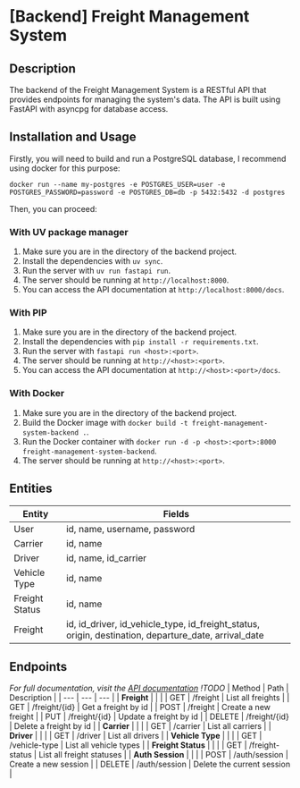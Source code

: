 # [Backend] Freight Management System

## Description
The backend of the Freight Management System is a RESTful API that provides endpoints for managing the system's data. The API is built using FastAPI with asyncpg for database access.

## Installation and Usage
Firstly, you will need to build and run a PostgreSQL database, I recommend using docker for this purpose:

`docker run --name my-postgres -e POSTGRES_USER=user -e POSTGRES_PASSWORD=password -e POSTGRES_DB=db -p 5432:5432 -d postgres`

Then, you can proceed:

### With UV package manager
1. Make sure you are in the directory of the backend project.
2. Install the dependencies with `uv sync`.
3. Run the server with `uv run fastapi run`.
4. The server should be running at `http://localhost:8000`.
5. You can access the API documentation at `http://localhost:8000/docs`.

### With PIP
1. Make sure you are in the directory of the backend project.
2. Install the dependencies with `pip install -r requirements.txt`.
3. Run the server with `fastapi run <host>:<port>`.
4. The server should be running at `http://<host>:<port>`.
5. You can access the API documentation at `http://<host>:<port>/docs`.

### With Docker
1. Make sure you are in the directory of the backend project.
2. Build the Docker image with `docker build -t freight-management-system-backend .`.
3. Run the Docker container with `docker run -d -p <host>:<port>:8000 freight-management-system-backend`.
4. The server should be running at `http://<host>:<port>`.

## Entities
| Entity | Fields |
| --- | --- |
| User | id, name, username, password |
| Carrier | id, name |
| Driver | id, name, id_carrier |
| Vehicle Type | id, name |
| Freight Status | id, name |
| Freight | id, id_driver, id_vehicle_type, id_freight_status, origin, destination, departure_date, arrival_date |

## Endpoints
_For full documentation, visit the [API documentation]() !TODO_
| Method | Path | Description |
| --- | --- | --- |
| **Freight** | | |
| GET    | /freight        | List all freights          |
| GET    | /freight/{id}   | Get a freight by id        |
| POST   | /freight        | Create a new freight       |
| PUT    | /freight/{id}   | Update a freight by id     |
| DELETE | /freight/{id}   | Delete a freight by id     |
| **Carrier** | | |
| GET    | /carrier        | List all carriers          |
| **Driver** | | |
| GET    | /driver         | List all drivers           |
| **Vehicle Type** | | |
| GET    | /vehicle-type   | List all vehicle types     |
| **Freight Status** | | |
| GET    | /freight-status | List all freight statuses  |
| **Auth Session** | | |
| POST   | /auth/session   | Create a new session       |
| DELETE | /auth/session   | Delete the current session |
